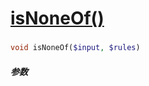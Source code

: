 [isNoneOf()](http://twinh.github.com/widget/api/isNoneOf)
=========================================================



### 
```php
void isNoneOf($input, $rules)
```

##### 参数

